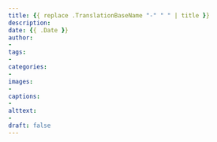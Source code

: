```yaml
---
title: {{ replace .TranslationBaseName "-" " " | title }}
description: 
date: {{ .Date }}
author:
-
tags: 
- 
categories:
- 
images: 
- 
captions:
- 
alttext:
- 
draft: false
---
```

